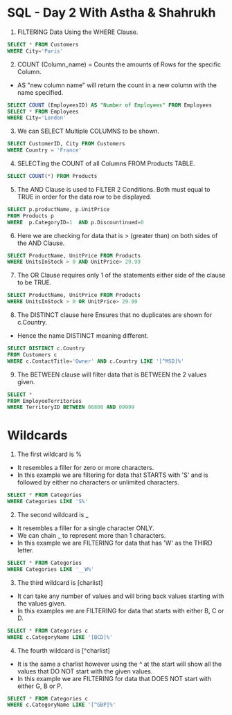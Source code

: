 # SQL - Day 2 With Astha & Shahrukh

1. FILTERING Data Using the WHERE Clause.

``` SQL
SELECT * FROM Customers
WHERE City='Paris'
```

2. COUNT (Column_name) = Counts the amounts of Rows for the specific Column.
- AS "new column name" will return the count in a new column with the name specified.

```SQL
SELECT COUNT (EmployeesID) AS "Number of Employees" FROM Employees
SELECT * FROM Employees
WHERE City='London'
```

3. We can SELECT Multiple COLUMNS to be shown.

```SQL
SELECT CustomerID, City FROM Customers
WHERE Country = 'France'
```

4. SELECTing the COUNT of all Columns FROM Products TABLE.

```SQL
SELECT COUNT(*) FROM Products
```

5. The AND Clause is used to FILTER 2 Conditions. Both must equal to TRUE in order for the data row to be displayed.

```SQL
SELECT p.productName, p.UnitPrice
FROM Products p
WHERE  p.CategoryID=1  AND p.Discountinued=0
```

6. Here we are checking for data that is > (greater than) on both sides of the AND Clause.

```SQL
SELECT ProductName, UnitPrice FROM Products
WHERE UnitsInStock > 0 AND UnitPrice> 29.99
```

7. The OR Clause requires only 1 of the statements either side of the clause to be TRUE.

```SQL
SELECT ProductName, UnitPrice FROM Products
WHERE UnitsInStock > 0 OR UnitPrice> 29.99
```

8. The DISTINCT clause here Ensures that no duplicates are shown for c.Country.

- Hence the name DISTINCT meaning different.

```SQL
SELECT DISTINCT c.Country
FROM Customers c
WHERE c.ContactTitle='Owner' AND c.Country LIKE '[^MSD]%'
```

9. The BETWEEN clause will filter data that is BETWEEN the 2 values given.

```SQL
SELECT *
FROM EmployeeTerritories
WHERE TerritoryID BETWEEN 06800 AND 09999
```

# Wildcards

1. The first wildcard is %
- It resembles a filler for zero or more characters.
- In this example we are filtering for data that STARTS with 'S' and is followed by either no characters or unlimited characters.

```SQL
SELECT * FROM Categories
WHERE Categories LIKE 'S%'
```

2. The second wildcard is _
- It resembles a filler for a single character ONLY.
- We can chain _ to represent more than 1 characters.
- In this example we are FILTERING for data that has 'W' as the THIRD letter.

```SQL
SELECT * FROM Categories
WHERE Categories LIKE '__W%'
```

3. The third wildcard is [charlist]
- It can take any number of values and will bring back values starting with the values given.
- In this examples we are FILTERING for data that starts with either B, C or D.

```SQL
SELECT * FROM Categories c
WHERE c.CategoryName LIKE '[BCD]%'
```

4. The fourth wildcard is [^charlist]
- It is the same a charlist however using the ^ at the start will show all the values that DO NOT start with the given values.
- In this example we are FILTERING for data that DOES NOT start with either G, B or P.

```SQL
SELECT * FROM Categories c
WHERE c.CategoryName LIKE '[^GBP]%'
```
